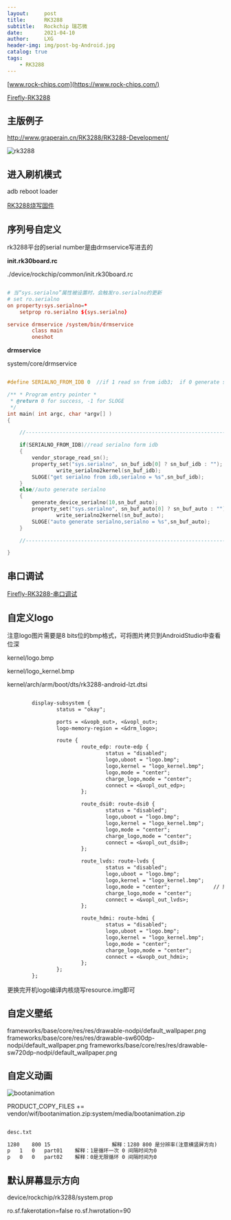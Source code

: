 ```yaml
---
layout:     post
title:      RK3288
subtitle:   Rockchip 瑞芯微
date:       2021-04-10
author:     LXG
header-img: img/post-bg-Android.jpg
catalog: true
tags:
    - RK3288
---
```


[www.rock-chips.com](https://www.rock-chips.com/)

[Firefly-RK3288](https://wiki.t-firefly.com/zh_CN/Firefly-RK3288/started.html)

## 主版例子

http://www.graperain.cn/RK3288/RK3288-Development/

![rk3288](/images/rk3288/rk3288.jpg)

## 进入刷机模式

adb reboot loader

[RK3288烧写固件](https://www.jianshu.com/p/de340a1a1374)

## 序列号自定义

rk3288平台的serial number是由drmservice写进去的

**init.rk30board.rc**

./device/rockchip/common/init.rk30board.rc

```rc

# 当“sys.serialno”属性被设置时，会触发ro.serialno的更新
# set ro.serialno
on property:sys.serialno=*
    setprop ro.serialno ${sys.serialno}

service drmservice /system/bin/drmservice
        class main
        oneshot

```

**drmservice**

system/core/drmservice

```c

#define SERIALNO_FROM_IDB 0  //if 1 read sn from idb3;  if 0 generate sn auto

/** * Program entry pointer *
 * @return 0 for success, -1 for SLOGE
 */
int main( int argc, char *argv[] )
{

    //------------------------------------------------------------------------------

	if(SERIALNO_FROM_IDB)//read serialno form idb
	{
		vendor_storage_read_sn();
		property_set("sys.serialno", sn_buf_idb[0] ? sn_buf_idb : "");
                write_serialno2kernel(sn_buf_idb);
		SLOGE("get serialno from idb,serialno = %s",sn_buf_idb);
	}
	else//auto generate serialno
	{
		generate_device_serialno(10,sn_buf_auto);
		property_set("sys.serialno", sn_buf_auto[0] ? sn_buf_auto : "");
                write_serialno2kernel(sn_buf_auto);
		SLOGE("auto generate serialno,serialno = %s",sn_buf_auto);
	}

    //-----------------------------------------------------------------------------

}

```

## 串口调试

[Firefly-RK3288-串口调试](https://wiki.t-firefly.com/zh_CN/Firefly-RK3288/debug.html)

## 自定义logo

注意logo图片需要是8 bits位的bmp格式，可将图片拷贝到AndroidStudio中查看位深

kernel/logo.bmp

kernel/logo_kernel.bmp

kernel/arch/arm/boot/dts/rk3288-android-lzt.dtsi

```txt

        display-subsystem {
                status = "okay";

                ports = <&vopb_out>, <&vopl_out>;
                logo-memory-region = <&drm_logo>;

                route {
                        route_edp: route-edp {
                                status = "disabled";
                                logo,uboot = "logo.bmp";
                                logo,kernel = "logo_kernel.bmp";
                                logo,mode = "center";
                                charge_logo,mode = "center";
                                connect = <&vopl_out_edp>;
                        };

                        route_dsi0: route-dsi0 {
                                status = "disabled";
                                logo,uboot = "logo.bmp";
                                logo,kernel = "logo_kernel.bmp";
                                logo,mode = "center";
                                charge_logo,mode = "center";
                                connect = <&vopl_out_dsi0>;
                        };

                        route_lvds: route-lvds {
                                status = "disabled";
                                logo,uboot = "logo.bmp";
                                logo,kernel = "logo_kernel.bmp";
                                logo,mode = "center";              // 居中模式不会缩放logo图片，如果logo尺寸小于屏幕尺寸则填充黑色背景
                                charge_logo,mode = "center";
                                connect = <&vopl_out_lvds>;
                        };

                        route_hdmi: route-hdmi {
                                status = "disabled";
                                logo,uboot = "logo.bmp";
                                logo,kernel = "logo_kernel.bmp";
                                logo,mode = "center";
                                charge_logo,mode = "center";
                                connect = <&vopb_out_hdmi>;
                        };
                };
        };

```

更换完开机logo编译内核烧写resource.img即可

## 自定义壁纸

frameworks/base/core/res/res/drawable-nodpi/default_wallpaper.png
frameworks/base/core/res/res/drawable-sw600dp-nodpi/default_wallpaper.png
frameworks/base/core/res/res/drawable-sw720dp-nodpi/default_wallpaper.png

## 自定义动画

![bootanimation](/images/rk3288/bootanimation.jpg)

PRODUCT_COPY_FILES += vendor/wif/bootanimation.zip:system/media/bootanimation.zip

```txt

desc.txt

1280	800 15                    解释：1280 800 是分辨率(注意横竖屏方向)  15是每秒播放帧数
p	1	0	part01    解释：1是循环一次 0 间隔时间为0
p	0	0	part02    解释：0是无限循环 0 间隔时间为0


```

## 默认屏幕显示方向

device/rockchip/rk3288/system.prop

ro.sf.fakerotation=false
ro.sf.hwrotation=90













